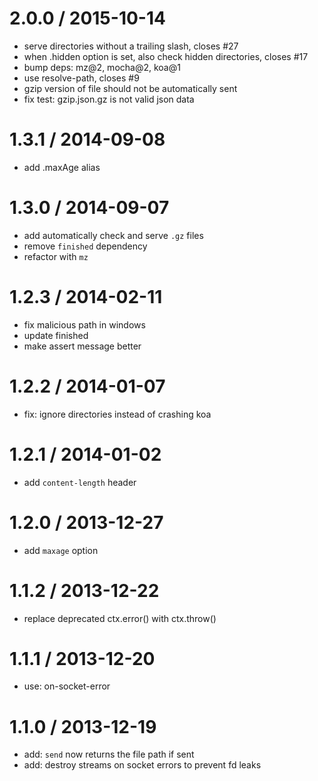 2.0.0 / 2015-10-14
==================

 * serve directories without a trailing slash, closes #27
 * when .hidden option is set, also check hidden directories, closes #17
 * bump deps: mz@2, mocha@2, koa@1
 * use resolve-path, closes #9
 * gzip version of file should not be automatically sent
 * fix test: gzip.json.gz is not valid json data

1.3.1 / 2014-09-08
==================

 * add .maxAge alias

1.3.0 / 2014-09-07
==================

 * add automatically check and serve `.gz` files
 * remove `finished` dependency
 * refactor with `mz`

1.2.3 / 2014-02-11
==================

 * fix malicious path in windows
 * update finished
 * make assert message better

1.2.2 / 2014-01-07
==================

 * fix: ignore directories instead of crashing koa

1.2.1 / 2014-01-02
==================

 * add `content-length` header

1.2.0 / 2013-12-27
==================

 * add `maxage` option

1.1.2 / 2013-12-22
==================

 * replace deprecated ctx.error() with ctx.throw()

1.1.1 / 2013-12-20
==================

 * use: on-socket-error

1.1.0 / 2013-12-19
==================

 * add: `send` now returns the file path if sent
 * add: destroy streams on socket errors to prevent fd leaks
